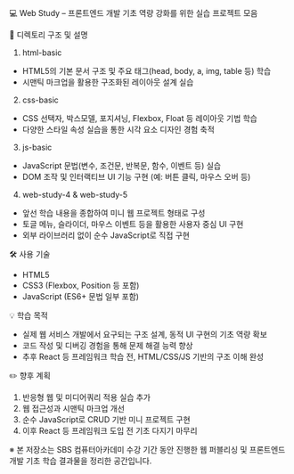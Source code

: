 💻 Web Study – 프론트엔드 개발 기초 역량 강화를 위한 실습 프로젝트 모음

📁 디렉토리 구조 및 설명

1. html-basic
- HTML5의 기본 문서 구조 및 주요 태그(head, body, a, img, table 등) 학습
- 시맨틱 마크업을 활용한 구조화된 레이아웃 설계 실습

2. css-basic
- CSS 선택자, 박스모델, 포지셔닝, Flexbox, Float 등 레이아웃 기법 학습
- 다양한 스타일 속성 실습을 통한 시각 요소 디자인 경험 축적

3. js-basic
- JavaScript 문법(변수, 조건문, 반복문, 함수, 이벤트 등) 실습
- DOM 조작 및 인터랙티브 UI 기능 구현 (예: 버튼 클릭, 마우스 오버 등)

4. web-study-4 & web-study-5
- 앞선 학습 내용을 종합하여 미니 웹 프로젝트 형태로 구성
- 토글 메뉴, 슬라이더, 마우스 이벤트 등을 활용한 사용자 중심 UI 구현
- 외부 라이브러리 없이 순수 JavaScript로 직접 구현

🛠 사용 기술
- HTML5
- CSS3 (Flexbox, Position 등 포함)
- JavaScript (ES6+ 문법 일부 포함)

💡 학습 목적
- 실제 웹 서비스 개발에서 요구되는 구조 설계, 동적 UI 구현의 기초 역량 확보
- 코드 작성 및 디버깅 경험을 통해 문제 해결 능력 향상
- 추후 React 등 프레임워크 학습 전, HTML/CSS/JS 기반의 구조 이해 완성

✏️ 향후 계획
1. 반응형 웹 및 미디어쿼리 적용 실습 추가
2. 웹 접근성과 시맨틱 마크업 개선
3. 순수 JavaScript로 CRUD 기반 미니 프로젝트 구현
4. 이후 React 등 프레임워크 도입 전 기초 다지기 마무리

※ 본 저장소는 SBS 컴퓨터아카데미 수강 기간 동안 진행한 웹 퍼블리싱 및 프론트엔드 개발 기초 학습 결과물을 정리한 공간입니다.
